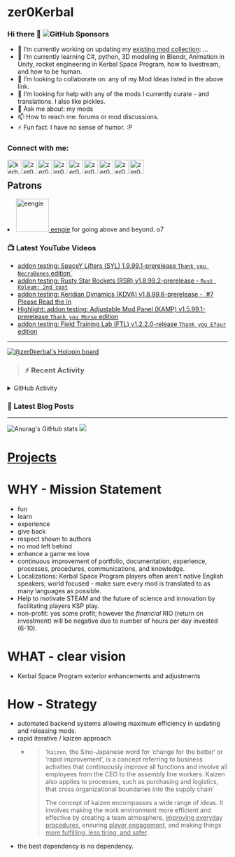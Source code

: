 # zer0Kerbal

### Hi there 👋 ![GitHub Sponsors](https://img.shields.io/github/sponsors/zer0Kerbal?color=purple&label=Github%20Sponsors&style=social)  
- 🔭 I’m currently working on updating my [existing mod collection](https://tinyurl.com/zer0KModTracker): ...
- 🌱 I’m currently learning C#, python, 3D modeling in Blendr, Animation in Unity, rocket engineering in Kerbal Space Program, how to livestream, and how to be human.
- 👯 I’m looking to collaborate on: any of my Mod Ideas listed in the above link.
- 🤔 I’m looking for help with any of the mods I currently curate - and translations. I also like pickles.
- 💬 Ask me about: my mods 
- 📫 How to reach me: forums or mod discussions.
- ⚡ Fun fact: I have no sense of humor. :P

### Connect with me:

<!--[<img align="left" alt="kerbalspaceprogram.com" width="32px" src="https://kerbalspaceprogram.com//favicon.ico" />][website]-->
[<img align="left" alt="kerbalspaceprogram.com" width="32px" src="https://cdn.icon-icons.com/icons2/1381/PNG/32/kerbalspaceprogram_93898.png" />][website]
[<img align="left" alt="zer0Kerbal | CurseForge" width="32px" src="https://cdn.jsdelivr.net/npm/simple-icons@v3/icons/curseforge.svg" />][curseforge]
[<img align="left" alt="zer0Kerbal | Reddit" width="32px" src="https://cdn.icon-icons.com/icons2/1945/PNG/512/iconfinder-reddit-4661631_122483.png" />][reddit]
[<img align="left" alt="zer0Kerbal | Patreon" width="32px" src="https://cdn.icon-icons.com/icons2/2429/PNG/512/patreon_logo_icon_147253.png" />][patreon]
[<img align="left" alt="zer0Kerbal | YouTube" width="32px" src="https://cdn.icon-icons.com/icons2/836/PNG/512/Youtube_icon-icons.com_66802.png" />][youtube]
[<img align="left" alt="zer0Kerbal | Twitch" width="32px" src="https://cdn.icon-icons.com/icons2/2699/PNG/512/twitch_logo_icon_170383.png" />][twitch]
[<img align="left" alt="zer0Kerbal | PayPal" width="32px" src="https://cdn.icon-icons.com/icons2/2699/PNG/512/paypal_logo_icon_168055.png" />][paypal]
[<img align="left" alt="zer0Kerbal | Buy Me a Coffee" width="32px" src="https://www.buymeacoffee.com/assets/img/bmc-meta-new/new/favicon.ico" />][buymeacoffee]
<!-- [<img align="left" alt="zer0Kerbal | buy me a coffee" width="22px" src="https://cdn.jsdelivr.net/npm/simple-icons@v3/icons/buymeacoffee.svg" />][buymeacoffee] -->
[<img align="left" alt="zer0Kerbal | Twitter" width="32px" src="https://cdn.icon-icons.com/icons2/836/PNG/32/Twitter_icon-icons.com_66803.png" />][twitter]
<!-- [<img align="left" alt="zer0Kerbal | Twitter" width="22px" src="https://cdn.jsdelivr.net/npm/simple-icons@v3/icons/twitter.svg" />][twitter] -->
<br />

## Patrons

<li><a href="https://www.reddit.com/user/eengie/"><img border="0" alt="eengie" src="https://i.redd.it/snoovatar/avatars/96418e79-2cd4-4759-91c2-057701985e65.png" width="75" height="75" > eengie</a> for going above and beyond. o7</li>

### 📺 Latest YouTube Videos

<!-- YOUTUBE:START -->
- [addon testing: SpaceY Lifters &lpar;SYL&rpar; 1.9.99.1-prerelease `Thank you NecroBones` edition`](https://www.youtube.com/watch?v=Wf4b9yQIBWc)
- [addon testing: Rusty Star Rockets &lpar;RSR&rpar; v1.8.99.2-prerelease - `Rust Koleum: 2nd coat`](https://www.youtube.com/watch?v=Fk2gVzntzso)
- [addon testing: Keridian Dynamics &lpar;KDVA&rpar; v1.8.99.6-prerelease - `#7 Please Read the In](https://www.youtube.com/watch?v=TB0VfGKyDUE)
- [Highlight: addon testing: Adjustable Mod Panel &lpar;KAMP&rpar; v1.5.99.1-prerelease `Thank you Morse` edition](https://www.youtube.com/watch?v=HwfJ1EPT-H0)
- [addon testing: Field Training Lab &lpar;FTL&rpar; v1.2.2.0-release `Thank you Efour` edition](https://www.youtube.com/watch?v=3XjQHjMFCCE)
<!-- YOUTUBE:END -->

---

[![@zer0kerbal's Holopin board](https://holopin.io/api/user/board?user=zer0kerbal)](https://www.holopin.io/@zer0kerbal)

>### :zap: Recent Activity

<details>
  <summary>GitHub Activity</summary>
  
<!--START_SECTION:activity-->
1. 💪 Opened PR [#81](https://github.com/zer0Kerbal/SpaceYExpanded/pull/81) in [zer0Kerbal/SpaceYExpanded](https://github.com/zer0Kerbal/SpaceYExpanded)
2. ❗️ Closed issue [#28](https://github.com/zer0Kerbal/SpaceYExpanded/issues/28) in [zer0Kerbal/SpaceYExpanded](https://github.com/zer0Kerbal/SpaceYExpanded)
3. 🎉 Merged PR [#80](https://github.com/zer0Kerbal/SpaceYExpanded/pull/80) in [zer0Kerbal/SpaceYExpanded](https://github.com/zer0Kerbal/SpaceYExpanded)
4. 💪 Opened PR [#80](https://github.com/zer0Kerbal/SpaceYExpanded/pull/80) in [zer0Kerbal/SpaceYExpanded](https://github.com/zer0Kerbal/SpaceYExpanded)
5. ❗️ Closed issue [#27](https://github.com/zer0Kerbal/SpaceYExpanded/issues/27) in [zer0Kerbal/SpaceYExpanded](https://github.com/zer0Kerbal/SpaceYExpanded)
6. 🎉 Merged PR [#79](https://github.com/zer0Kerbal/SpaceYExpanded/pull/79) in [zer0Kerbal/SpaceYExpanded](https://github.com/zer0Kerbal/SpaceYExpanded)
7. 💪 Opened PR [#79](https://github.com/zer0Kerbal/SpaceYExpanded/pull/79) in [zer0Kerbal/SpaceYExpanded](https://github.com/zer0Kerbal/SpaceYExpanded)
8. ❗️ Closed issue [#24](https://github.com/zer0Kerbal/SpaceYExpanded/issues/24) in [zer0Kerbal/SpaceYExpanded](https://github.com/zer0Kerbal/SpaceYExpanded)
9. 🎉 Merged PR [#78](https://github.com/zer0Kerbal/SpaceYExpanded/pull/78) in [zer0Kerbal/SpaceYExpanded](https://github.com/zer0Kerbal/SpaceYExpanded)
10. 💪 Opened PR [#78](https://github.com/zer0Kerbal/SpaceYExpanded/pull/78) in [zer0Kerbal/SpaceYExpanded](https://github.com/zer0Kerbal/SpaceYExpanded)
<!--END_SECTION:activity-->

</details

---

### 📕 Latest Blog Posts

<!-- BLOG-POST-LIST:START -->
<!-- BLOG-POST-LIST:END -->

<!-- REDDIT-LIST:START -->
<!-- REDDIT-LIST:END -->


---

<!--- [![Anurag's GitHub stats](https://github-readme-stats.vercel.app/api?username=zer0Kerbal)](https://github.com/anuraghazra/github-readme-stats) -->
![Anurag's GitHub stats](https://github-readme-stats.vercel.app/api?username=zer0Kerbal&show_icons=true) <img src="https://github-readme-stats.vercel.app/api/top-langs/?username=zer0kerbal&layout=compact&hide_border=true&bg_color=bada55&langs_count=4">  

# [Projects](projects.md)
   
  
# WHY - Mission Statement

* fun
* learn
* experience
* give back
* respect shown to authors
* no mod left behind
* enhance a game we love
* continuous improvement of portfolio, documentation, experience, processes, procedures, communications, and knowledge.
* Localizations: Kerbal Space Program players often aren't native English speakers; world focused - make sure every mod is translated to as many languages as possible.
* Help to motivate STEAM and the future of science and innovation by facilitating players KSP play.
* non-profit: yes some profit; however the *financial* RIO (return on investment) will be negative due to number of hours per day invested (6-10).

# WHAT - clear vision

* Kerbal Space Program exterior enhancements and adjustments

# How - Strategy

* automated backend systems allowing maximum efficiency in updating and releasing mods.
* rapid iterative / kaizen approach
  * > ‘`Kaizen`, the Sino-Japanese word for ‘change for the better‘ or ‘rapid improvement’, is a concept referring to business activities that continuously improve all functions and involve all employees from the CEO to the assembly line workers. Kaizen also applies to processes, such as purchasing and logistics, that cross organizational boundaries into the supply chain’
    >
    > The concept of kaizen encompasses a wide range of ideas. It involves making the work environment more efficient and effective by creating a team atmosphere, <u>improving everyday procedures</u>, ensuring <u>player engagement</u>, and making things <u>more fulfilling, less tiring, and safer</u>.
- the best dependency is no dependency.

<!--
**zer0Kerbal/zer0Kerbal** is a ✨ _special_ ✨ repository because its `README.md` (this file) appears on your GitHub profile.
<img src="https://wakatime.com/share/@926db0f4-33a1-4545-8aa6-88d1f7186f67/18dd85d3-f64d-4bcc-a3c3-65302497efc0.svg" width=600 height=600> -->

[website]: https://forum.kerbalspaceprogram.com/index.php?/profile/190933-zer0kerbal/
[youtube]: https://www.youtube.com/@zer0Kerbal
[twitter]: https://twitter.com/zer0Kerbal
[curseforge]: https://www.curseforge.com/members/zer0kerbal/projects
[twitch]: https://www.twitch.tv/zer0kerbal

[reddit]: https://www.reddit.com/user/zer0Kerbal
[patreon]: https://www.patreon.com/zer0Kerbal
[paypal]: https://www.paypal.com/donate?hosted_button_id=DC22YHMEJREKL
[buymeacoffee]: http://buymeacoffee.com/zer0Kerbal

